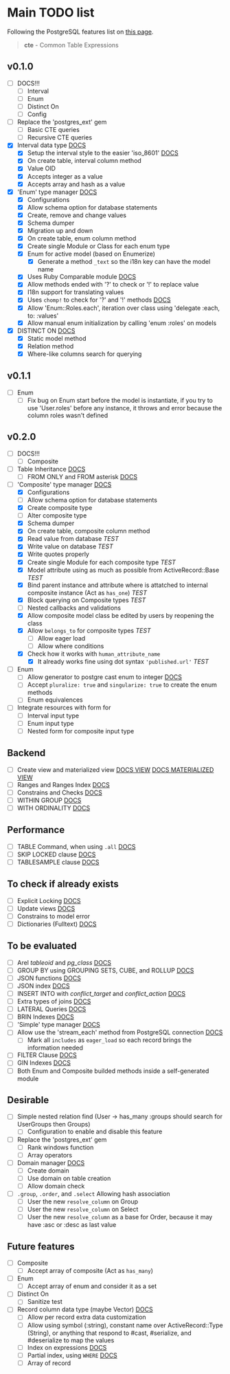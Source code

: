 # Main TODO list

Following the PostgreSQL features list on [this page](https://www.postgresql.org/about/featurematrix/).

> **cte** - Common Table Expressions

## v0.1.0

- [ ] DOCS!!!
  - [ ] Interval
  - [ ] Enum
  - [ ] Distinct On
  - [ ] Config
- [ ] Replace the 'postgres_ext' gem
  - [ ] Basic CTE queries
  - [ ] Recursive CTE queries
- [x] Interval data type [DOCS](https://www.postgresql.org/docs/9.4/static/datatype-datetime.html#DATATYPE-INTERVAL-INPUT)
  - [x] Setup the interval style to the easier 'iso_8601' [DOCS](https://www.postgresql.org/docs/9.6/static/runtime-config-client.html#RUNTIME-CONFIG-CLIENT-FORMAT)
  - [x] On create table, interval column method
  - [x] Value OID
  - [x] Accepts integer as a value
  - [x] Accepts array and hash as a value
- [x] 'Enum' type manager [DOCS](https://www.postgresql.org/docs/9.2/static/sql-createtype.html)
  - [x] Configurations
  - [x] Allow schema option for database statements
  - [x] Create, remove and change values
  - [x] Schema dumper
  - [x] Migration up and down
  - [x] On create table, enum column method
  - [x] Create single Module or Class for each enum type
  - [x] Enum for active model (based on Enumerize)
    - [x] Generate a method `_text` so the i18n key can have the model name
  - [x] Uses Ruby Comparable module [DOCS](https://ruby-doc.org/core-2.3.0/Comparable.html)
  - [x] Allow methods ended with '?' to check or '!' to replace value
  - [x] I18n support for translating values
  - [x] Uses `chomp!` to check for '?' and '!' methods [DOCS](https://ruby-doc.org/core-2.2.0/String.html#method-i-chomp-21)
  - [x] Allow 'Enum::Roles.each', iteration over class using 'delegate :each, to: :values'
  - [x] Allow manual enum initialization by calling 'enum :roles' on models
- [x] DISTINCT ON [DOCS](https://www.postgresql.org/docs/9.5/static/sql-select.html#SQL-DISTINCT)
  - [x] Static model method
  - [x] Relation method
  - [x] Where-like columns search for querying

## v0.1.1

- [ ] Enum
  - [ ] Fix bug on Enum start before the model is instantiate, if you try to use 'User.roles' before any instance, it throws and error because the column roles wasn't defined

## v0.2.0

- [ ] DOCS!!!
  - [ ] Composite
- [ ] Table Inheritance [DOCS](https://www.postgresql.org/docs/9.1/static/ddl-inherit.html)
  - [ ] FROM ONLY and FROM asterisk [DOCS](https://www.postgresql.org/docs/9.1/static/ddl-inherit.html)
- [ ] 'Composite' type manager [DOCS](https://www.postgresql.org/docs/9.6/static/rowtypes.html)
  - [x] Configurations
  - [ ] Allow schema option for database statements
  - [x] Create composite type
  - [ ] Alter composite type
  - [x] Schema dumper
  - [x] On create table, composite column method
  - [x] Read value from database *TEST*
  - [x] Write value on database *TEST*
  - [x] Write quotes properly
  - [x] Create single Module for each composite type *TEST*
  - [x] Model attribute using as much as possible from ActiveRecord::Base *TEST*
  - [x] Bind parent instance and attribute where is attatched to internal composite instance (Act as `has_one`) *TEST*
  - [x] Block querying on Composite types *TEST*
  - [ ] Nested callbacks and validations
  - [x] Allow composite model class be edited by users by reopening the class
  - [x] Allow `belongs_to` for composite types *TEST*
    - [ ] Allow eager load
    - [ ] Allow where conditions
  - [x] Check how it works with `human_attribute_name`
    - [x] It already works fine using dot syntax `'published.url'` *TEST*
- [ ] Enum
  - [ ] Allow generator to postgre cast enum to integer [DOCS](http://stackoverflow.com/a/12347716/7321983)
  - [ ] Accept `pluralize: true` and `singularize: true` to create the enum methods
  - [ ] Enum equivalences
- [ ] Integrate resources with form for
  - [ ] Interval input type
  - [ ] Enum input type
  - [ ] Nested form for composite input type

## Backend

- [ ] Create view and materialized view [DOCS VIEW](https://www.postgresql.org/docs/9.2/static/sql-createview.html) [DOCS MATERIALIZED VIEW](https://www.postgresql.org/docs/9.3/static/sql-creatematerializedview.html)
- [ ] Ranges and Ranges Index [DOCS](https://www.postgresql.org/docs/9.3/static/rangetypes.html)
- [ ] Constrains and Checks [DOCS](https://www.postgresql.org/docs/9.4/static/ddl-constraints.html)
- [ ] WITHIN GROUP [DOCS](https://www.postgresql.org/docs/9.4/static/sql-expressions.html#SYNTAX-AGGREGATES)
- [ ] WITH ORDINALITY [DOCS](http://www.postgresonline.com/journal/archives/347-LATERAL-WITH-ORDINALITY-numbering-sets.html)

## Performance

- [ ] TABLE Command, when using `.all` [DOCS](www.postgresql.org/docs/9.5/static/sql-select.html#SQL-TABLE)
- [ ] SKIP LOCKED clause [DOCS](https://www.postgresql.org/docs/9.5/static/sql-select.html#SQL-FOR-UPDATE-SHARE)
- [ ] TABLESAMPLE clause [DOCS](https://www.postgresql.org/docs/9.5/static/sql-select.html#SQL-FROM)

## To check if already exists

- [ ] Explicit Locking [DOCS](https://www.postgresql.org/docs/9.4/static/explicit-locking.html)
- [ ] Update views [DOCS](https://www.postgresql.org/docs/9.5/static/sql-createview.html#SQL-CREATEVIEW-UPDATABLE-VIEWS)
- [ ] Constrains to model error
- [ ] Dictionaries (Fulltext) [DOCS](https://www.postgresql.org/docs/9.4/static/textsearch-dictionaries.html)

## To be evaluated

- [ ] Arel *tableoid* and *pg_class* [DOCS](https://www.postgresql.org/docs/9.1/static/ddl-inherit.html)
- [ ] GROUP BY using GROUPING SETS, CUBE, and ROLLUP [DOCS](https://www.postgresql.org/docs/9.5/static/queries-table-expressions.html#QUERIES-GROUPING-SETS)
- [ ] JSON functions [DOCS](https://www.postgresql.org/docs/9.5/static/functions-json.html)
- [ ] JSON index [DOCS](https://www.postgresql.org/docs/9.4/static/datatype-json.html#JSON-INDEXING)
- [ ] INSERT INTO with *conflict_target* and *conflict_action* [DOCS](https://www.postgresql.org/docs/9.5/static/sql-insert.html)
- [ ] Extra types of joins [DOCS](https://www.postgresql.org/docs/9.4/static/queries-table-expressions.html#QUERIES-JOIN)
- [ ] LATERAL Queries [DOCS](https://www.postgresql.org/docs/9.4/static/queries-table-expressions.html#QUERIES-LATERAL)
- [ ] BRIN Indexes [DOCS](https://www.postgresql.org/docs/9.5/static/brin-intro.html)
- [ ] 'Simple' type manager [DOCS](https://www.postgresql.org/docs/9.2/static/sql-createtype.html)
- [ ] Allow use the 'stream_each' method from PostgreSQL connection [DOCS](https://deveiate.org/code/pg/PG/Result.html#method-i-stream_each)
  - [ ] Mark all `includes` as `eager_load` so each record brings the information needed
- [ ] FILTER Clause [DOCS](https://www.postgresql.org/docs/9.4/static/sql-expressions.html#SYNTAX-AGGREGATES)
- [ ] GIN Indexes [DOCS](https://www.postgresql.org/docs/current/static/gin-intro.html)
- [ ] Both Enum and Composite builded methods inside a self-generated module

## Desirable

- [ ] Simple nested relation find (User -> has_many :groups should search for UserGroups then Groups)
  - [ ] Configuration to enable and disable this feature
- [ ] Replace the 'postgres_ext' gem
  - [ ] Rank windows function
  - [ ] Array operators
- [ ] Domain manager [DOCS](https://www.postgresql.org/docs/9.2/static/extend-type-system.html#AEN27940)
  - [ ] Create domain
  - [ ] Use domain on table creation
  - [ ] Allow domain check
- [ ] `.group`, `.order`, and `.select` Allowing hash association
  - [ ] User the new `resolve_column` on Group
  - [ ] User the new `resolve_column` on Select
  - [ ] User the new `resolve_column` as a base for Order, because it may have :asc or :desc as last value

## Future features

- [ ] Composite
  - [ ] Accept array of composite (Act as `has_many`)
- [ ] Enum
  - [ ] Accept array of enum and consider it as a set
- [ ] Distinct On
  - [ ] Sanitize test
- [ ] Record column data type (maybe Vector) [DOCS](https://www.postgresql.org/docs/9.6/static/datatype-pseudo.html)
  - [ ] Allow per record extra data customization
  - [ ] Allow using symbol (:string), constant name over ActiveRecord::Type (String), or anything that respond to #cast, #serialize, and #deserialize to map the values
  - [ ] Index on expressions [DOCS](https://www.postgresql.org/docs/current/static/indexes-expressional.html)
  - [ ] Partial index, using `WHERE` [DOCS](https://www.postgresql.org/docs/9.6/static/sql-createindex.html)
  - [ ] Array of record
